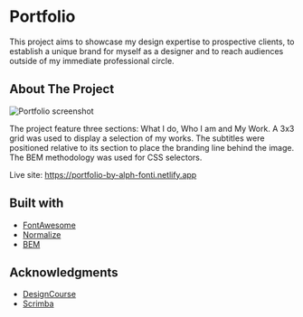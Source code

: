 # Portfolio

This project aims to showcase my design expertise to prospective clients, to establish a unique brand for myself as a designer and to reach audiences outside of my immediate professional circle.

## About The Project

![Portfolio screenshot](https://user-images.githubusercontent.com/69361901/197349884-9ca0b531-cbe4-4bad-800e-e0c07686c42b.png)

The project feature three sections: What I do, Who I am and My Work. A 3x3 grid was used to display a selection of my works. The subtitles were positioned relative to its section to place the branding line behind the image. The BEM methodology was used for CSS selectors.

Live site: https://portfolio-by-alph-fonti.netlify.app

## Built with

- [FontAwesome](https://fontawesome.com/)
- [Normalize](https://necolas.github.io/normalize.css/)
- [BEM](https://getbem.com/naming/)

## Acknowledgments

- [DesignCourse](https://www.youtube.com/channel/UCVyRiMvfUNMA1UPlDPzG5Ow)
- [Scrimba](https://scrimba.com)
